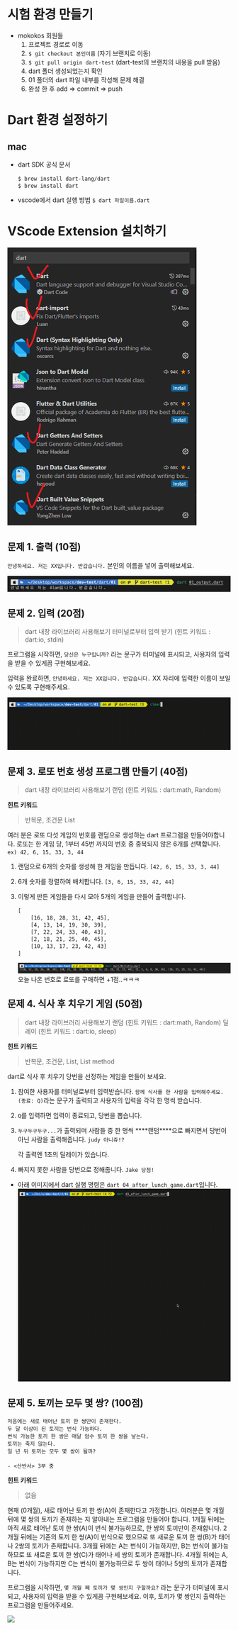 # 시험 환경 만들기

- mokokos 회원들
  1.  프로젝트 경로로 이동
  2.  `$ git checkout 본인이름` (자기 브랜치로 이동)
  3.  `$ git pull origin dart-test` (dart-test의 브랜치의 내용을 pull 받음)
  4.  dart 폴더 생성되었는지 확인
  5.  01 폴더의 dart 파일 내부를 작성해 문제 해결
  6.  완성 한 후 add => commit => push

# Dart 환경 설정하기

## mac

- dart SDK 공식 문서
  ```
  $ brew install dart-lang/dart
  $ brew install dart
  ```
- vscode에서 dart 실행 방법
  `$ dart 파일이름.dart`

# VScode Extension 설치하기

![](./asset/extensions.png)

## 문제 1. 출력 (10점)

`안녕하세요. 저는 XX입니다. 반갑습니다.` 본인의 이름을 넣어 출력해보세요.

![](./asset/01_output.png)

## 문제 2. 입력 (20점)

> dart 내장 라이브러리 사용해보기
> 터미널로부터 입력 받기 (힌트 키워드 : dart:io, stdin)

프로그램을 시작하면,
`당신은 누구입니까?` 라는 문구가 터미널에 표시되고, 사용자의 입력을 받을 수 있게끔 구현해보세요.

입력을 완료하면,
`안녕하세요. 저는 XX입니다. 반갑습니다.` XX 자리에 입력한 이름이 보일 수 있도록 구현해주세요.

![](./asset/02_input.gif)

## 문제 3. 로또 번호 생성 프로그램 만들기 (40점)

> dart 내장 라이브러리 사용해보기
> 랜덤 (힌트 키워드 : dart:math, Random)

**힌트 키워드**

> 반복문, 조건문
> List

여러 분은 로또 다섯 게임의 번호를 랜덤으로 생성하는 dart 프로그램을 만들어야합니다.
로또는 한 게임 당, 1부터 45번 까지의 번호 중 중복되지 않은 6개를 선택합니다. `ex) 42, 6, 15, 33, 3, 44`

1. 랜덤으로 6개의 숫자를 생성해 한 게임을 만듭니다.
   `[42, 6, 15, 33, 3, 44]`

2. 6개 숫자를 정렬하여 배치합니다.
   `[3, 6, 15, 33, 42, 44]`

3. 이렇게 만든 게임들을 다시 모아 5개의 게임을 만들어 출력합니다.
   ```
   [
       [16, 18, 28, 31, 42, 45],
       [4, 13, 14, 19, 30, 39],
       [7, 22, 24, 33, 40, 43],
       [2, 18, 21, 25, 40, 45],
       [10, 13, 17, 23, 42, 43]
   ]
   ```
   ![](./asset/03_lotto.png)
   오늘 나온 번호로 로또를 구매하면 +1점..ㅋㅋㅋ

## 문제 4. 식사 후 치우기 게임 (50점)

> dart 내장 라이브러리 사용해보기
> 랜덤 (힌트 키워드 : dart:math, Random)
> 딜레이 (힌트 키워드 : dart:io, sleep)

**힌트 키워드**

> 반복문, 조건문, List, List method

dart로 식사 후 치우기 당번을 선정하는 게임을 만들어 보세요.

1. 참여한 사용자를 터미널로부터 입력받습니다.
   `함께 식사를 한 사람을 입력해주세요. (종료: Q)`라는 문구가 출력되고 사용자의 입력을 각각 한 명씩 받습니다.

2. `Q`를 입력하면 입력이 종료되고, 당번을 뽑습니다.

3. `두구두구두구...`가 출력되며 사람들 중 한 명씩 \***\*랜덤\*\***으로 빠지면서 당번이 아닌 사람을 출력해줍니다.
   `judy 아니쥬!?`

   각 출력엔 1초의 딜레이가 있습니다.

4. 빠지지 못한 사람을 당번으로 정해줍니다.
   `Jake 당첨!`

- 아래 이미지에서 dart 실행 명령은 `dart 04_after_lunch_game.dart`입니다.
  ![](./asset/04_after_lunch_game.gif)

## 문제 5. 토끼는 모두 몇 쌍? (100점)

```
처음에는 새로 태어난 토끼 한 쌍만이 존재한다.
두 달 이상이 된 토끼는 번식 가능하다.
번식 가능한 토끼 한 쌍은 매달 암수 토끼 한 쌍을 낳는다.
토끼는 죽지 않는다.
일 년 뒤 토끼는 모두 몇 쌍이 될까?

- <산반서> 3부 중
```

**힌트 키워드**

> 없음

현재 (0개월), 새로 태어난 토끼 한 쌍(A)이 존재한다고 가정합니다.
여러분은 몇 개월 뒤에 몇 쌍의 토끼가 존재하는 지 알아내는 프로그램을 만들어야 합니다.
1개월 뒤에는 아직 새로 태어난 토끼 한 쌍(A)이 번식 불가능하므로, 한 쌍의 토끼만이 존재합니다.
2개월 뒤에는 기존의 토끼 한 쌍(A)이 번식으로 했으므로 또 새로운 토끼 한 쌍(B)가 태어나 2쌍의 토끼가 존재합니다.
3개월 뒤에는 A는 번식이 가능하지만, B는 번식이 불가능 하므로 또 새로운 토끼 한 쌍(C)가 태어나 세 쌍의 토끼가 존재합니다.
4개월 뒤에는 A, B는 번식이 가능하지만 C는 번식이 불가능하므로 두 쌍이 태어나 5쌍의 토끼가 존재합니다.

프로그램을 시작하면,
`몇 개월 째 토끼가 몇 쌍인지 구할까요?` 라는 문구가 터미널에 표시되고, 사용자의 입력을 받을 수 있게끔 구현해보세요.
이후, 토끼가 몇 쌍인지 출력하는 프로그램을 만들어주세요.

![](./asset/05_guess_rabbits.gif)
